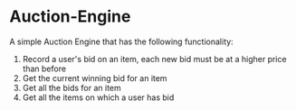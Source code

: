 # Auction-Engine
A simple Auction Engine that has the following functionality:
1. Record a user's bid on an item, each new bid must be at a higher price than before
2. Get the current winning bid for an item
3. Get all the bids for an item
4. Get all the items on which a user has bid


